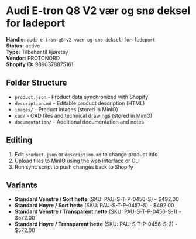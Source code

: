 # Audi E-tron Q8 V2 vær og snø deksel for ladeport

**Handle:** `audi-e-tron-q8-v2-vaer-og-sno-deksel-for-ladeport`  
**Status:** active  
**Type:** Tilbehør til kjøretøy  
**Vendor:** PROTONORD  
**Shopify ID:** 9890378875161  

## Folder Structure

- `product.json` - Product data synchronized with Shopify
- `description.md` - Editable product description (HTML)
- `images/` - Product images (stored in MinIO)
- `cad/` - CAD files and technical drawings (stored in MinIO)
- `documentation/` - Additional documentation and notes

## Editing

1. Edit `product.json` or `description.md` to change product info
2. Upload files to MinIO using the web interface or CLI
3. Run sync script to push changes back to Shopify

## Variants

- **Standard Venstre / Sort hette** (SKU: PAU-S-T-P-0456-S) - $492.00
- **Standard Høyre / Sort hette** (SKU: PAU-S-T-P-0457-S) - $492.00
- **Standard Venstre / Transparent hette** (SKU: PAU-S-T-P-0456-S-1) - $572.00
- **Standard Høyre / Transparent hette** (SKU: PAU-S-T-P-0456-S-2) - $572.00
